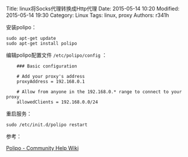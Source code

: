 Title: linux将Socks代理转换成Http代理
Date: 2015-05-14 10:20
Modified: 2015-05-14 19:30
Category: Linux
Tags: linux, proxy
Authors: r341h


安装polipo：

	sudo apt-get update
	sudo apt-get install polipo

编辑polipo配置文件 `/etc/polipo/config` ：

		### Basic configuration

		# Add your proxy's address
		proxyAddress = 192.168.0.1

		# Allow from anyone in the 192.168.0.* range to connect to your proxy
		allowedClients = 192.168.0.0/24

重启服务：

	sudo /etc/init.d/polipo restart

参考：

[Polipo - Community Help Wiki](https://help.ubuntu.com/community/Polipo)